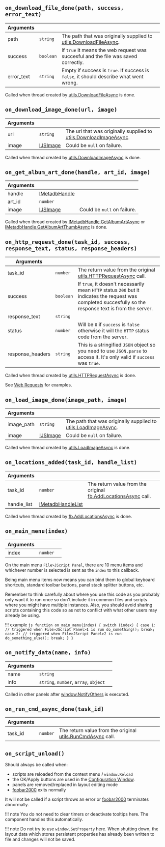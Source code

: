 ## `on_download_file_done(path, success, error_text)`
|Arguments|||
|---|---|---|
|path|`string`|The path that was originally supplied to [utils.DownloadFileAsync](../namespaces/utils.md#utilsdownloadfileasyncwindow_id-url-path-verify_image).|
|success|`boolean`|If `true` it means the web request was succesful and the file was saved correctly.|
|error_text|`string`|Empty if success is `true`. If success is `false`, it should describe what went wrong.|

Called when thread created by [utils.DownloadFileAsync](../namespaces/utils.md#utilsdownloadfileasyncwindow_id-url-path-verify_image) is done.

## `on_download_image_done(url, image)`
|Arguments|||
|---|---|---|
|url|`string`|The url that was originally supplied to [utils.DownloadImageAsync](../namespaces/utils.md#utilsdownloadimageasyncwindow_id-url).|
|image|[IJSImage](../interfaces/IJSImage.md)|Could be `null` on failure.|

Called when thread created by [utils.DownloadImageAsync](../namespaces/utils.md#utilsdownloadimageasyncwindow_id-url) is done.

## `on_get_album_art_done(handle, art_id, image)`
|Arguments|||
|---|---|---|
|handle|[IMetadbHandle](../interfaces/IMetadbHandle.md)|
|art_id|`number`|
|image|[IJSImage](../interfaces/IJSImage.md)|Could be `null` on failure.|

Called when thread created by [IMetadbHandle GetAlbumArtAsync](../interfaces/IMetadbHandle.md#getalbumartasyncwindow_id-art_id) or [IMetadbHandle GetAlbumArtThumbAsync](../interfaces/IMetadbHandle.md#getalbumartthumbasyncwindow_id-art_id-max_size) is done.

## `on_http_request_done(task_id, success, response_text, status, response_headers)`
|Arguments|||
|---|---|---|
|task_id|`number`|The return value from the original [utils.HTTPRequestAsync](../namespaces/utils.md#utilshttprequestasyncwindow_id-type-url-user_agent_or_headers-post_data) call.|
|success|`boolean`|If `true`, it doesn't necessarily mean `HTTP` status `200` but it indicates the request was completed succesfully so the response text is from the server.|
|response_text|`string`|
|status|`number`|Will be `0` if `success` is `false` otherwise it will the `HTTP` status code from the server.|
|response_headers|`string`|This is a stringified `JSON` object so you need to use `JSON.parse` to access it. It's only valid if `success` was `true`.|

Called when thread created by [utils.HTTPRequestAsync](../namespaces/utils.md#utilshttprequestasyncwindow_id-type-url-user_agent_or_headers-post_data) is done.

See [Web Requests](../guides/web-requests.md) for examples.

## `on_load_image_done(image_path, image)`
|Arguments|||
|---|---|---|
|image_path|`string`|The path that was originally supplied to [utils.LoadImageAsync](../namespaces/utils.md#utilsloadimageasyncwindow_id-path).|
|image|[IJSImage](../interfaces/IJSImage.md)|Could be `null` on failure.|

Called when thread created by [utils.LoadImageAsync](../namespaces/utils.md#utilsloadimageasyncwindow_id-path) is done.

## `on_locations_added(task_id, handle_list)`
|Arguments|||
|---|---|---|
|task_id|`number`|The return value from the original [fb.AddLocationsAsync](../namespaces/fb.md#fbaddlocationsasyncwindow_id-paths) call.|
|handle_list|[IMetadbHandleList](../interfaces/IMetadbHandleList.md)|

Called when thread created by [fb.AddLocationsAsync](../namespaces/fb.md#fbaddlocationsasyncwindow_id-paths) is done.

## `on_main_menu(index)`
|Arguments|||
|---|---|---|
|index|`number`|

On the main menu `File>JScript Panel`, there are 10 menu items and
whichever number is selected is sent as the `index` to this callback.

Being main menu items now means you can bind them to global keyboard
shortcuts, standard toolbar buttons, panel stack splitter buttons,
etc.

Remember to think carefully about where you use this code as you
probably only want it to run once so don't include it in common files
and scripts where you might have multiple instances. Also, you should
avoid sharing scripts containing this code so as not to conflict with
what other users may already be using.

!!! example
	```js
	function on_main_menu(index) {
		switch (index) {
		case 1: // triggered when File>JScript Panel>1 is run
			do_something();
			break;
		case 2: // triggered when File>JScript Panel>2 is run
			do_something_else();
			break;
		}
	}
	```

## `on_notify_data(name, info)`
|Arguments|||
|---|---|---|
|name|`string`|
|info|`string`, `number`, `array`, `object`|

Called in other panels after [window.NotifyOthers](../namespaces/window.md#windownotifyothersname-info) is executed.

## `on_run_cmd_async_done(task_id)`
|Arguments|||
|---|---|---|
|task_id|`number`|The return value from the original [utils.RunCmdAsync](../namespaces/utils.md#utilsruncmdasyncwindow_id-app-params) call.|

## `on_script_unload()`
Should always be called when:

 * scripts are reloaded from the context menu / `window.Reload`
 * the OK/Apply buttons are used in the [Configuration Window](../configuration-window.md).
 * panels are removed/replaced in layout editing mode
 * [foobar2000](https://www.foobar2000.org) exits normally

It will not be called if a script throws an error or [foobar2000](https://www.foobar2000.org) terminates abnormally.

!!! note
	You do not need to clear timers or deactivate tooltips here. The component handles this automatically.

!!! note
	Do not try to use `window.SetProperty` here. When shutting down, the layout data which stores persistent
	properties has already been written to file and changes will not be saved.

